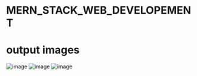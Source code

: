 # MERN_STACK_WEB_DEVELOPEMENT
# output images
![image](https://github.com/kalirishik/DAY1-Simple_resume/assets/110583211/ef0f1c3f-3032-4e00-8ea1-32036668ef2d)
![image](https://github.com/kalirishik/DAY1-Simple_resume/assets/110583211/e5cf4c21-33b1-4bf4-887a-4fd9ac3907c8)
![image](https://github.com/kalirishik/DAY1-Simple_resume/assets/110583211/00fdaaeb-ecd4-400f-a796-65d2d93395a7)

